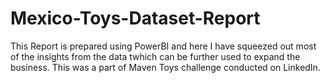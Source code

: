 # Mexico-Toys-Dataset-Report
This Report is prepared using PowerBI and here I have squeezed out most of the insights from the data twhich can be further used to expand the business. This was a part of Maven Toys challenge  conducted on LinkedIn.  
